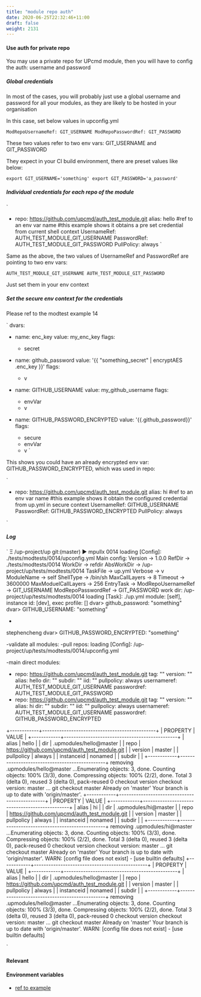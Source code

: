 ```yaml
---
title: "module repo auth"
date: 2020-06-25T22:32:46+11:00
draft: false
weight: 2131
---
```


#### Use auth for private repo

You may use a private repo for UPcmd module, then you will have to config the auth: username and password

##### Global credentials

In most of the cases, you will probably just use a global username and password for all your modules, as they are likely to be hosted in your organisation

In this case, set below values in upconfig.yml

`
ModRepoUsernameRef: GIT_USERNAME
ModRepoPasswordRef: GIT_PASSWORD
`

These two values refer to two env vars: GIT_USERNAME and GIT_PASSWORD

They expect in your CI build environment, there are preset values like below: 

`
export GIT_USERNAME='something'
export GIT_PASSWORD='a_password'
`

##### Individual credentials for each repo of the module

`
  - repo: https://github.com/upcmd/auth_test_module.git
    alias: hello
    #ref to an env var name
    #this example shows it obtains a pre set credential from current shell context
    UsernameRef: AUTH_TEST_MODULE_GIT_USERNAME
    PasswordRef: AUTH_TEST_MODULE_GIT_PASSWORD
    PullPolicy: always
`

Same as the above, the two values of UsernameRef and PasswordRef are pointing to two env vars:

`
    AUTH_TEST_MODULE_GIT_USERNAME
    AUTH_TEST_MODULE_GIT_PASSWORD
`

Just set them in your env context

##### Set the secure env context for the credentials

Please ref to the modtest example 14

`
dvars:
  - name: enc_key
    value: my_enc_key
    flags:
      - secret

  - name: github_password
    value: '{{ "something_secret" | encryptAES .enc_key }}'
    flags:
      - v

  - name: GITHUB_USERNAME
    value: my_github_username
    flags:
      - envVar
      - v

  - name: GITHUB_PASSWORD_ENCRYPTED
    value: '{{.github_password}}'
    flags:
      - secure
      - envVar
      - v
`

This shows you could have an already encrypted env var: GITHUB_PASSWORD_ENCRYPTED, which was used in repo:

`
  - repo: https://github.com/upcmd/auth_test_module.git
    alias: hi
    #ref to an env var name
    #this example shows it obtain the configured credential from up.yml in secure context
    UsernameRef: GITHUB_USERNAME
    PasswordRef: GITHUB_PASSWORD_ENCRYPTED
    PullPolicy: always

`

##### Log

`
Ξ /up-project/up git:(master) ▶ mpullx 0014
loading [Config]:  ./tests/modtests/0014/upconfig.yml
Main config:
             Version -> 1.0.0
              RefDir -> ./tests/modtests/0014
             WorkDir -> refdir
          AbsWorkDir -> /up-project/up/tests/modtests/0014
            TaskFile -> up.yml
             Verbose -> v
          ModuleName -> self
           ShellType -> /bin/sh
       MaxCallLayers -> 8
             Timeout -> 3600000
 MaxModuelCallLayers -> 256
           EntryTask -> 
  ModRepoUsernameRef -> GIT_USERNAME
  ModRepoPasswordRef -> GIT_PASSWORD
work dir: /up-project/up/tests/modtests/0014
loading [Task]:  ./up.yml
module: [self], instance id: [dev], exec profile: []
dvar> github_password:
"something"
dvar> GITHUB_USERNAME:
"something"

-
stephencheng
dvar> GITHUB_PASSWORD_ENCRYPTED:
"something"

-validate all modules:
-pull repos:
loading [Config]:  /up-project/up/tests/modtests/0014/upconfig.yml

-main direct modules:
- repo: https://github.com/upcmd/auth_test_module.git
  tag: ""
  version: ""
  alias: hello
  dir: ""
  subdir: ""
  iid: ""
  pullpolicy: always
  usernameref: AUTH_TEST_MODULE_GIT_USERNAME
  passwordref: AUTH_TEST_MODULE_GIT_PASSWORD
- repo: https://github.com/upcmd/auth_test_module.git
  tag: ""
  version: ""
  alias: hi
  dir: ""
  subdir: ""
  iid: ""
  pullpolicy: always
  usernameref: AUTH_TEST_MODULE_GIT_USERNAME
  passwordref: GITHUB_PASSWORD_ENCRYPTED

+------------+-----------------------------------------------+
|  PROPERTY  |                     VALUE                     |
+------------+-----------------------------------------------+
| alias      | hello                                         |
| dir        | .upmodules/hello@master                       |
| repo       | https://github.com/upcmd/auth_test_module.git |
| version    | master                                        |
| pullpolicy | always                                        |
| instanceid | nonamed                                       |
| subdir     |                                               |
+------------+-----------------------------------------------+
removing .upmodules/hello@master ...Enumerating objects: 3, done.
Counting objects: 100% (3/3), done.
Compressing objects: 100% (2/2), done.
Total 3 (delta 0), reused 3 (delta 0), pack-reused 0
checkout version
checkout version: master ...
git checkout master
Already on 'master'
Your branch is up to date with 'origin/master'.
+------------+-----------------------------------------------+
|  PROPERTY  |                     VALUE                     |
+------------+-----------------------------------------------+
| alias      | hi                                            |
| dir        | .upmodules/hi@master                          |
| repo       | https://github.com/upcmd/auth_test_module.git |
| version    | master                                        |
| pullpolicy | always                                        |
| instanceid | nonamed                                       |
| subdir     |                                               |
+------------+-----------------------------------------------+
removing .upmodules/hi@master ...Enumerating objects: 3, done.
Counting objects: 100% (3/3), done.
Compressing objects: 100% (2/2), done.
Total 3 (delta 0), reused 3 (delta 0), pack-reused 0
checkout version
checkout version: master ...
git checkout master
Already on 'master'
Your branch is up to date with 'origin/master'.
 WARN: [config file does not exist] - [use builtin defaults]
+------------+-----------------------------------------------+
|  PROPERTY  |                     VALUE                     |
+------------+-----------------------------------------------+
| alias      | hello                                         |
| dir        | .upmodules/hello@master                       |
| repo       | https://github.com/upcmd/auth_test_module.git |
| version    | master                                        |
| pullpolicy | always                                        |
| instanceid | nonamed                                       |
| subdir     |                                               |
+------------+-----------------------------------------------+
removing .upmodules/hello@master ...Enumerating objects: 3, done.
Counting objects: 100% (3/3), done.
Compressing objects: 100% (2/2), done.
Total 3 (delta 0), reused 3 (delta 0), pack-reused 0
checkout version
checkout version: master ...
git checkout master
Already on 'master'
Your branch is up to date with 'origin/master'.
 WARN: [config file does not exist] - [use builtin defaults]

`

#### Relevant

#### Environment variables

* [ref to example](https://github.com/upcmd/up/tree/master/tests/modtests/0014)
